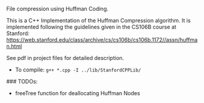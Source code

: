 File compression using Huffman Coding.

This is a C++ Implementation of the Huffman Compression algorithm.
It is implemented following the guidelines given in the CS106B course at Stanford: https://web.stanford.edu/class/archive/cs/cs106b/cs106b.1172//assn/huffman.html

See pdf in project files for detailed description.


* To compile: `g++ *.cpp -I ../lib/StanfordCPPLib/`

### TODOs:

* freeTree function for deallocating Huffman Nodes
